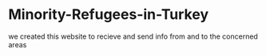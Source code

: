 # Minority-Refugees-in-Turkey
we created this website to recieve and send info from and to the concerned areas 
